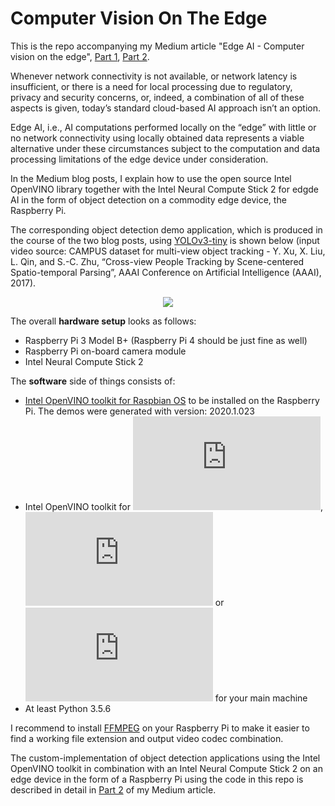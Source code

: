 # Computer Vision On The Edge
This is the repo accompanying my Medium article "Edge AI - Computer vision on the edge", [Part 1](https://medium.com/datadriveninvestor/edge-ai-computer-vision-on-the-edge-dfa4ad604651), [Part 2](https://medium.com/datadriveninvestor/edge-ai-computer-vision-on-the-edge-dfa4ad604651). 

Whenever network connectivity is not available, or network latency is insufficient, or there is a need for local processing due to regulatory, privacy and security concerns, or, indeed, a combination of all of these aspects is given, today’s standard cloud-based AI approach isn’t an option.

Edge AI, i.e., AI computations performed locally on the “edge” with little or no network connectivity using locally obtained data represents a viable alternative under these circumstances subject to the computation and data processing limitations of the edge device under consideration. 

In the Medium blog posts, I explain how to use the open source Intel OpenVINO library together with the Intel Neural Compute Stick 2 for edgde AI in the form of object detection on a commodity edge device, the Raspberry Pi.

The corresponding object detection demo application, which is produced in the course of the two blog posts, using [YOLOv3-tiny](https://pjreddie.com/darknet/yolo/) is shown below (input video source: CAMPUS dataset for multi-view object tracking - Y. Xu, X. Liu, L. Qin, and S.-C. Zhu, “Cross-view People Tracking by Scene-centered Spatio-temporal Parsing”, AAAI Conference on Artificial Intelligence (AAAI), 2017).

<p align="center">
  <img src="https://github.com/cm230/Computer-Vision-On-The-Edge/blob/master/demo.gif"/>
</p>

The overall __hardware setup__ looks as follows:
* Raspberry Pi 3 Model B+ (Raspberry Pi 4 should be just fine as well)
* Raspberry Pi on-board camera module
* Intel Neural Compute Stick 2

The __software__ side of things consists of:
* [Intel OpenVINO toolkit for Raspbian OS](https://docs.openvinotoolkit.org/latest/openvino_docs_install_guides_installing_openvino_raspbian.html) to be installed on the Raspberry Pi. The demos were generated with version: 2020.1.023
* Intel OpenVINO toolkit for ![Linux](https://docs.openvinotoolkit.org/latest/openvino_docs_install_guides_installing_openvino_linux.html), ![macOS](https://docs.openvinotoolkit.org/latest/openvino_docs_install_guides_installing_openvino_macos.html) or ![Windows](https://docs.openvinotoolkit.org/latest/openvino_docs_install_guides_installing_openvino_windows.html) for your main machine
* At least Python 3.5.6

I recommend to install [FFMPEG](https://ffmpeg.org/) on your Raspberry Pi to make it easier to find a working file extension and output video codec combination.

The custom-implementation of object detection applications using the Intel OpenVINO toolkit in combination with an Intel Neural Compute Stick 2 on an edge device in the form of a Raspberry Pi using the code in this repo is described in detail in [Part 2](https://medium.com/datadriveninvestor/edge-ai-computer-vision-on-the-edge-dfa4ad604651) of my Medium article.
